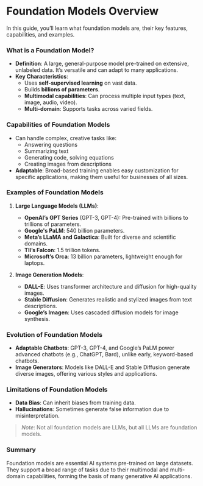 # Foundation Models Overview

In this guide, you’ll learn what foundation models are, their key features, capabilities, and examples.

### What is a Foundation Model?
- **Definition**: A large, general-purpose model pre-trained on extensive, unlabeled data. It’s versatile and can adapt to many applications.
- **Key Characteristics**:
  - Uses **self-supervised learning** on vast data.
  - Builds **billions of parameters**.
  - **Multimodal capabilities**: Can process multiple input types (text, image, audio, video).
  - **Multi-domain**: Supports tasks across varied fields.

### Capabilities of Foundation Models
- Can handle complex, creative tasks like:
  - Answering questions
  - Summarizing text
  - Generating code, solving equations
  - Creating images from descriptions
- **Adaptable**: Broad-based training enables easy customization for specific applications, making them useful for businesses of all sizes.

### Examples of Foundation Models
1. **Large Language Models (LLMs)**:
   - **OpenAI’s GPT Series** (GPT-3, GPT-4): Pre-trained with billions to trillions of parameters.
   - **Google's PaLM**: 540 billion parameters.
   - **Meta’s LLaMA and Galactica**: Built for diverse and scientific domains.
   - **TII’s Falcon**: 1.5 trillion tokens.
   - **Microsoft’s Orca**: 13 billion parameters, lightweight enough for laptops.

2. **Image Generation Models**:
   - **DALL-E**: Uses transformer architecture and diffusion for high-quality images.
   - **Stable Diffusion**: Generates realistic and stylized images from text descriptions.
   - **Google’s Imagen**: Uses cascaded diffusion models for image synthesis.

### Evolution of Foundation Models
- **Adaptable Chatbots**: GPT-3, GPT-4, and Google’s PaLM power advanced chatbots (e.g., ChatGPT, Bard), unlike early, keyword-based chatbots.
- **Image Generators**: Models like DALL-E and Stable Diffusion generate diverse images, offering various styles and applications.

### Limitations of Foundation Models
- **Data Bias**: Can inherit biases from training data.
- **Hallucinations**: Sometimes generate false information due to misinterpretation.
  
> *Note*: Not all foundation models are LLMs, but all LLMs are foundation models.

### Summary
Foundation models are essential AI systems pre-trained on large datasets. They support a broad range of tasks due to their multimodal and multi-domain capabilities, forming the basis of many generative AI applications.
